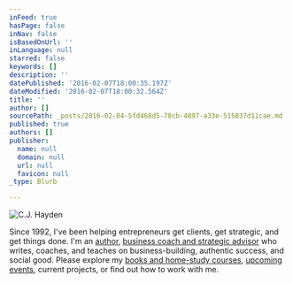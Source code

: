 ```yaml
---
inFeed: true
hasPage: false
inNav: false
isBasedOnUrl: ''
inLanguage: null
starred: false
keywords: []
description: ''
datePublished: '2016-02-07T18:00:35.197Z'
dateModified: '2016-02-07T18:00:32.564Z'
title: ''
author: []
sourcePath: _posts/2016-02-04-5fd468d5-78cb-4897-a33e-515837d11cae.md
published: true
authors: []
publisher:
  name: null
  domain: null
  url: null
  favicon: null
_type: Blurb

---
```

![C.J. Hayden](https://s3-us-west-2.amazonaws.com/the-grid-img/p/d3618c27f025690891bdc4d7ba516061b1cf5cf1.jpg)

Since 1992, I've been helping entrepreneurs get clients, get strategic, and get things done.
I'm an [author][0], [business coach and strategic advisor][1] who writes, coaches, and teaches on business-building, authentic success, and social good. Please explore my [books and home-study courses][2], [upcoming events][3], current projects, or find out how to work with me.

[0]: http://www.cjhayden.com/books-audio/
[1]: http://www.cjhayden.com/about-cj/business-coaching/
[2]: http://cjhayden.com/books-audio/
[3]: http://cjhayden.com/category/calendar/